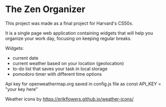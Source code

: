 # The Zen Organizer
This project was made as a final project for Harvard's CS50x.

It is a single page web application containing widgets that will help you organize your work day, focusing on keeping regular breaks.

Widgets:
 - current date
 - current weather based on your location (geolocation)
 - to-do list that saves your task in local storage
 - pomodoro timer with different time options


 Api key for openweathermap.org saved in config.js file as const API_KEY = "your key here"

 Weather icons by https://erikflowers.github.io/weather-icons/